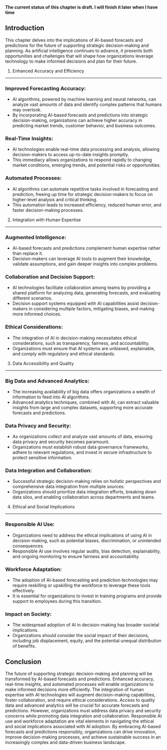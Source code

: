 **The current status of this chapter is draft. I will finish it later when I have time**

Introduction
------------

This chapter delves into the implications of AI-based forecasts and predictions for the future of supporting strategic decision-making and planning. As artificial intelligence continues to advance, it presents both opportunities and challenges that will shape how organizations leverage technology to make informed decisions and plan for their future.

1. Enhanced Accuracy and Efficiency
-----------------------------------

### Improved Forecasting Accuracy:

* AI algorithms, powered by machine learning and neural networks, can analyze vast amounts of data and identify complex patterns that humans may overlook.
* By incorporating AI-based forecasts and predictions into strategic decision-making, organizations can achieve higher accuracy in predicting market trends, customer behavior, and business outcomes.

### Real-Time Insights:

* AI technologies enable real-time data processing and analysis, allowing decision-makers to access up-to-date insights promptly.
* This immediacy allows organizations to respond rapidly to changing market conditions, emerging trends, and potential risks or opportunities.

### Automated Processes:

* AI algorithms can automate repetitive tasks involved in forecasting and prediction, freeing up time for strategic decision-makers to focus on higher-level analysis and critical thinking.
* This automation leads to increased efficiency, reduced human error, and faster decision-making processes.

2. Integration with Human Expertise
-----------------------------------

### Augmented Intelligence:

* AI-based forecasts and predictions complement human expertise rather than replace it.
* Decision-makers can leverage AI tools to augment their knowledge, validate assumptions, and gain deeper insights into complex problems.

### Collaboration and Decision Support:

* AI technologies facilitate collaboration among teams by providing a shared platform for analyzing data, generating forecasts, and evaluating different scenarios.
* Decision support systems equipped with AI capabilities assist decision-makers in considering multiple factors, mitigating biases, and making more informed choices.

### Ethical Considerations:

* The integration of AI in decision-making necessitates ethical considerations, such as transparency, fairness, and accountability.
* Organizations must ensure that AI systems are unbiased, explainable, and comply with regulatory and ethical standards.

3. Data Accessibility and Quality
---------------------------------

### Big Data and Advanced Analytics:

* The increasing availability of big data offers organizations a wealth of information to feed into AI algorithms.
* Advanced analytics techniques, combined with AI, can extract valuable insights from large and complex datasets, supporting more accurate forecasts and predictions.

### Data Privacy and Security:

* As organizations collect and analyze vast amounts of data, ensuring data privacy and security becomes paramount.
* Organizations must establish robust data governance frameworks, adhere to relevant regulations, and invest in secure infrastructure to protect sensitive information.

### Data Integration and Collaboration:

* Successful strategic decision-making relies on holistic perspectives and comprehensive data integration from multiple sources.
* Organizations should prioritize data integration efforts, breaking down data silos, and enabling collaboration across departments and teams.

4. Ethical and Social Implications
----------------------------------

### Responsible AI Use:

* Organizations need to address the ethical implications of using AI in decision-making, such as potential biases, discrimination, or unintended consequences.
* Responsible AI use involves regular audits, bias detection, explainability, and ongoing monitoring to ensure fairness and accountability.

### Workforce Adaptation:

* The adoption of AI-based forecasting and prediction technologies may require reskilling or upskilling the workforce to leverage these tools effectively.
* It is essential for organizations to invest in training programs and provide support to employees during this transition.

### Impact on Society:

* The widespread adoption of AI in decision-making has broader societal implications.
* Organizations should consider the social impact of their decisions, including job displacement, equity, and the potential unequal distribution of benefits.

Conclusion
----------

The future of supporting strategic decision-making and planning will be transformed by AI-based forecasts and predictions. Enhanced accuracy, real-time insights, and automated processes will enable organizations to make informed decisions more efficiently. The integration of human expertise with AI technologies will augment decision-making capabilities, foster collaboration, and require ethical considerations. Access to quality data and advanced analytics will be crucial for accurate forecasts and predictions. However, organizations must address data privacy and security concerns while promoting data integration and collaboration. Responsible AI use and workforce adaptation are vital elements in navigating the ethical and social implications associated with AI adoption. By embracing AI-based forecasts and predictions responsibly, organizations can drive innovation, improve decision-making processes, and achieve sustainable success in an increasingly complex and data-driven business landscape.
